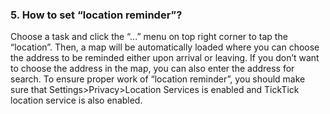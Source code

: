 ### 5. How to set “location reminder”?
Choose a task and click the “...” menu on top right corner to tap the “location”. Then, a map will be automatically loaded where you can choose the address to be reminded either upon arrival or leaving. If you don’t want to choose the address in the map, you can also enter the address for search. To ensure proper work of “location reminder”, you should make sure that Settings>Privacy>Location Services is enabled and TickTick location service is also enabled.
